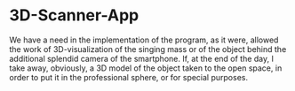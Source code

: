 # 3D-Scanner-App
We have a need in the implementation of the program, as it were, allowed the work of 3D-visualization of the singing mass or of the object behind the additional splendid camera of the smartphone. If, at the end of the day, I take away, obviously, a 3D model of the object taken to the open space, in order to put it in the professional sphere, or for special purposes.
